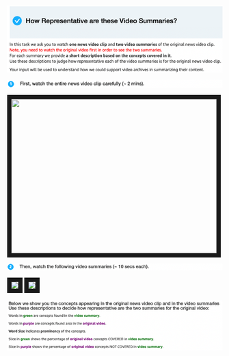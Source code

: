 [![alt text](https://github.com/oana-inel/FAIRView-VideoSummaryExplanations/raw/master/user_study2/img/screenshot1.png)](#)

[![alt text](https://github.com/oana-inel/FAIRView-VideoSummaryExplanations/raw/master/user_study2/img/screenshot2.png)](#)

<a href="http://www.youtube.com/watch?feature=player_embedded&v=5cUj7Ta_J_A" target="_blank">
  <img src="http://img.youtube.com/vi/5cUj7Ta_J_A/0.jpg" target="_blank" width="480" height="360" border="10" />
</a>


[![alt text](https://github.com/oana-inel/FAIRView-VideoSummaryExplanations/raw/master/user_study2/img/screenshot3.png)](#)


<a href="img/summary_5cUj7Ta_J_A___10___aq.mp4" target="_blank"><img src="http://img.youtube.com/vi/5cUj7Ta_J_A/0.jpg" target="_blank" width="400" border="10" /></a> <a href="img/summary_5cUj7Ta_J_A___10___nq.mp4" target="_blank"><img src="http://img.youtube.com/vi/5cUj7Ta_J_A/0.jpg" target="_blank" width="400" border="10" /></a>


[![alt text](https://github.com/oana-inel/FAIRView-VideoSummaryExplanations/raw/master/user_study2/img/screenshot4.png)](#)

